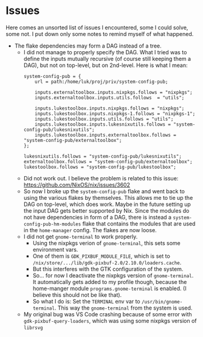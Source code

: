 # Issues

Here comes an unsorted list of issues I encountered, some I could solve, some not. I put down only some notes to remind myself of what happened.

- The flake dependencies may form a DAG instead of a tree.
    - I did not manage to properly specify the DAG. What I tried was to define the inputs mutually recursive (of course still keeping them a DAG), but not on top-level, but on 2nd-level. Here is what I mean:
        ```
        system-config-pub = {
            url = path:/home/luk/proj/priv/system-config-pub;

            inputs.externaltoolbox.inputs.nixpkgs.follows = "nixpkgs";
            inputs.externaltoolbox.inputs.utils.follows  = "utils";

            inputs.lukestoolbox.inputs.nixpkgs.follows = "nixpkgs";
            inputs.lukestoolbox.inputs.nixpkgs-1.follows = "nixpkgs-1";
            inputs.lukestoolbox.inputs.utils.follows = "utils";
            inputs.lukestoolbox.inputs.lukesnixutils.follows = "system-config-pub/lukesnixutils";
            inputs.lukestoolbox.inputs.externaltoolbox.follows = "system-config-pub/externaltoolbox";
        };

        lukesnixutils.follows = "system-config-pub/lukesnixutils";
        externaltoolbox.follows = "system-config-pub/externaltoolbox";
        lukestoolbox.follows = "system-config-pub/lukestoolbox";
        ```
    - Did not work out. I believe the problem is related to this issue: https://github.com/NixOS/nix/issues/3602
    - So now I broke up the `system-config-pub` flake and went back to using the various flakes by themselves. This allows me to tie up the DAG on top-level, which does work. Maybe in the future setting up the input DAG gets better supported by Nix. Since the modules do not have dependencies in form of a DAG, there is instead a `system-config-pub-hm-modules` flake that contains the modules that are used in the `home-manager` config. The flakes are now loose.
    - I did not get `gnome-terminal` to work properly.
        - Using the nixpkgs verion of `gnome-terminal`, this sets some environment vars.
        - One of them is `GDK_PIXBUF_MODULE_FILE`, which is set to `/nix/store/.../lib/gdk-pixbuf-2.0/2.10.0/loaders.cache`.
        - But this interferes with the GTK configuration of the system.
        - So... for now I deactivate the nixpkgs version of `gnome-terminal`. It automatically gets added to my profile though, because the home-manger module `programs.gnome-terminal` is enabled. (I believe this should not be like that).
        - So what I do is: Set the `TERMINAL` env var to `/usr/bin/gnome-terminal`. This way the `gnome-terminal` from the system is used.
    - My original bug was VS Code crashing because of some error with `gdk-pixbuf-query-loaders`, which was using some nixpkgs version of `librsvg`